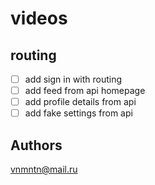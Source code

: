 # videos

## routing

- [ ] add sign in with routing
- [ ] add feed from api homepage
- [ ] add profile details from api
- [ ] add fake settings from api

## Authors

<vnmntn@mail.ru>

